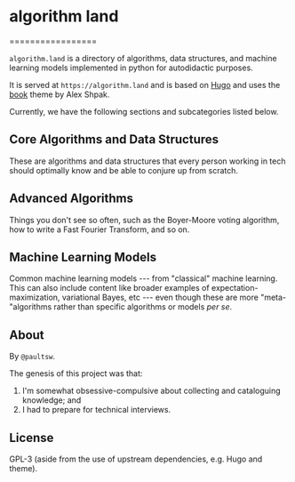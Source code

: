 #  algorithm land
=================

`algorithm.land` is a directory of algorithms, data structures, and machine learning models implemented in python for autodidactic purposes.

It is served at `https://algorithm.land` and is based on [Hugo](https://gohugo.io/) and uses the [book](https://github.com/alex-shpak/hugo-book) theme by Alex Shpak.

Currently, we have the following sections and subcategories listed below.


Core Algorithms and Data Structures
---------------
These are algorithms and data structures that every person working in tech should optimally know and be able to conjure up from scratch.

Advanced Algorithms
-------------------
Things you don't see so often, such as the Boyer-Moore voting algorithm, how to write a Fast Fourier Transform, and so on.

Machine Learning Models
-----------------------
Common machine learning models --- from "classical" machine learning. This can also include content like broader examples of expectation-maximization, variational Bayes, etc --- even though these are more "meta-"algorithms rather than specific algorithms or models _per se_.

About
-----
By `@paultsw`.

The genesis of this project was that:
1) I'm somewhat obsessive-compulsive about collecting and cataloguing knowledge; and
2) I had to prepare for technical interviews.

License
-------
GPL-3 (aside from the use of upstream dependencies, e.g. Hugo and theme).
